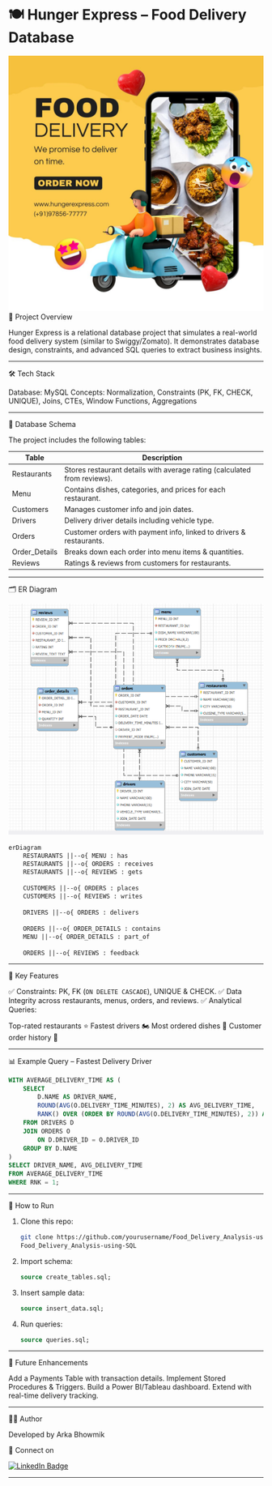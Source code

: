 # 🍽️ Hunger Express – Food Delivery Database
<img src="/Hunger_Express.jpg" alt="Hunger_Express/">
 📌 Project Overview

Hunger Express is a relational database project that simulates a real-world food delivery system (similar to Swiggy/Zomato).
It demonstrates database design, constraints, and advanced SQL queries to extract business insights.

---

 🛠️ Tech Stack

 Database: MySQL
 Concepts: Normalization, Constraints (PK, FK, CHECK, UNIQUE), Joins, CTEs, Window Functions, Aggregations

---

 📂 Database Schema

The project includes the following tables:

| Table              | Description                                                              |
| ------------------ | ------------------------------------------------------------------------ |
| Restaurants    | Stores restaurant details with average rating (calculated from reviews). |
| Menu           | Contains dishes, categories, and prices for each restaurant.             |
| Customers      | Manages customer info and join dates.                                    |
| Drivers        | Delivery driver details including vehicle type.                          |
| Orders         | Customer orders with payment info, linked to drivers & restaurants.      |
| Order\_Details | Breaks down each order into menu items & quantities.                     |
| Reviews        | Ratings & reviews from customers for restaurants.                        |

---

 🗂️ ER Diagram


 
<img src="/Entity_Relationship Diagram.PNG" alt="Entity_Relationship Diagram">

```mermaid
erDiagram
    RESTAURANTS ||--o{ MENU : has
    RESTAURANTS ||--o{ ORDERS : receives
    RESTAURANTS ||--o{ REVIEWS : gets

    CUSTOMERS ||--o{ ORDERS : places
    CUSTOMERS ||--o{ REVIEWS : writes

    DRIVERS ||--o{ ORDERS : delivers

    ORDERS ||--o{ ORDER_DETAILS : contains
    MENU ||--o{ ORDER_DETAILS : part_of

    ORDERS ||--o{ REVIEWS : feedback
```

---

 🔑 Key Features

 ✅ Constraints: PK, FK (`ON DELETE CASCADE`), UNIQUE & CHECK.
 ✅ Data Integrity across restaurants, menus, orders, and reviews.
 ✅ Analytical Queries:

   Top-rated restaurants ⭐
   Fastest drivers 🏍️
   Most ordered dishes 🍕
   Customer order history 📜

---

 📊 Example Query – Fastest Delivery Driver

```sql
WITH AVERAGE_DELIVERY_TIME AS (
    SELECT 
        D.NAME AS DRIVER_NAME,
        ROUND(AVG(O.DELIVERY_TIME_MINUTES), 2) AS AVG_DELIVERY_TIME,
        RANK() OVER (ORDER BY ROUND(AVG(O.DELIVERY_TIME_MINUTES), 2)) AS RNK
    FROM DRIVERS D
    JOIN ORDERS O
        ON D.DRIVER_ID = O.DRIVER_ID
    GROUP BY D.NAME
)
SELECT DRIVER_NAME, AVG_DELIVERY_TIME
FROM AVERAGE_DELIVERY_TIME
WHERE RNK = 1;
```

---

 🚀 How to Run

1. Clone this repo:

   ```bash
   git clone https://github.com/yourusername/Food_Delivery_Analysis-using-SQL.git
   Food_Delivery_Analysis-using-SQL
   ```
2. Import schema:

   ```sql
   source create_tables.sql;
   ```
3. Insert sample data:

   ```sql
   source insert_data.sql;
   ```
4. Run queries:

   ```sql
   source queries.sql;
   ```

---

 📌 Future Enhancements

 Add a Payments Table with transaction details.
 Implement Stored Procedures & Triggers.
 Build a Power BI/Tableau dashboard.
 Extend with real-time delivery tracking.

---

 👨‍💻 Author

Developed by Arka Bhowmik

💼 Connect on <div id="badges">
  <a href="https://www.linkedin.com/in/arka-bhowmik-a721a619a/">
    <img src="https://img.shields.io/badge/LinkedIn-blue?style=for-the-badge&logo=linkedin&logoColor=white" alt="LinkedIn Badge"/>
  </a>
  </div>

---
